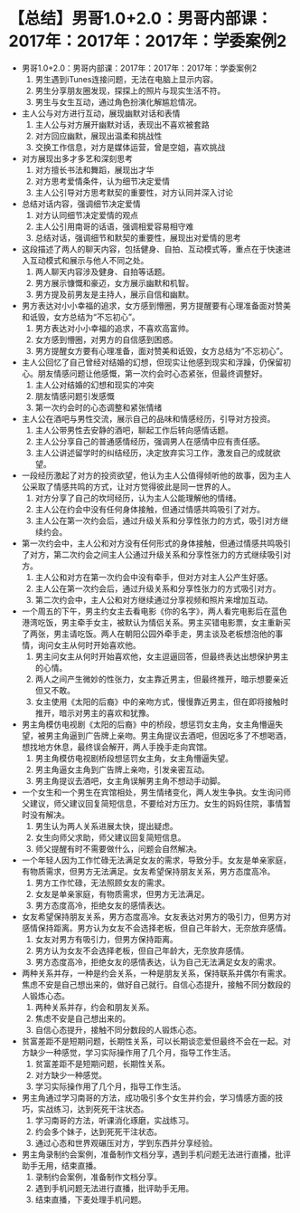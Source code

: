 # 【总结】男哥1.0+2.0：男哥内部课：2017年：2017年：2017年：学委案例2

-   男哥1.0+2.0：男哥内部课：2017年：2017年：2017年：学委案例2
    1.  男生遇到iTunes连接问题，无法在电脑上显示内容。
    2.  男生分享朋友圈发现，探探上的照片与现实生活不符。
    3.  男生与女生互动，通过角色扮演化解尴尬情况。
-   主人公与对方进行互动，展现幽默对话和表情
    1.  主人公与对方展开幽默对话，表现出不喜欢被套路
    2.  对方回应幽默，展现出温柔和挑战性
    3.  交换工作信息，对方是媒体运营，曾是空姐，喜欢挑战
-   对方展现出多才多艺和深刻思考
    1.  对方擅长书法和舞蹈，展现出才华
    2.  对方思考爱情条件，认为细节决定爱情
    3.  主人公引导对方思考默契的重要性，对方认同并深入讨论
-   总结对话内容，强调细节决定爱情
    1.  对方认同细节决定爱情的观点
    2.  主人公引用南哥的话语，强调相爱容易相守难
    3.  总结对话，强调细节和默契的重要性，展现出对爱情的思考
-   这段描述了两人的聊天内容，包括健身、自拍、互动模式等，重点在于快速进入互动模式和展示与他人不同之处。
    1.  两人聊天内容涉及健身、自拍等话题。
    2.  男方展示慷慨和豪迈，女方展示幽默和机智。
    3.  男方提及前男友是主持人，展示自信和幽默。
-   男方表达对小小幸福的追求，女方感到懵圈，男方提醒要有心理准备面对赞美和诋毁，女方总结为“不忘初心”。
    1.  男方表达对小小幸福的追求，不喜欢高富帅。
    2.  女方感到懵圈，对男方的自信感到困惑。
    3.  男方提醒女方要有心理准备，面对赞美和诋毁，女方总结为“不忘初心”。
-   主人公回忆了自己曾经对结婚的幻想，但现实让他感到现实和浮躁，仍保留初心。朋友情感问题让他感慨，第一次约会时心态紧张，但最终调整好。
    1.  主人公对结婚的幻想和现实的冲突
    2.  朋友情感问题引发感慨
    3.  第一次约会时的心态调整和紧张情绪
-   主人公在酒吧与男性交流，展示自己的品味和情感经历，引导对方投资。
    1.  主人公带男性去安静的酒吧，聊起工作后转向感情话题。
    2.  主人公分享自己的普通感情经历，强调男人在感情中应有责任感。
    3.  主人公讲述留学时的纠结经历，决定放弃实习工作，激发自己的成就欲望。
-   一段经历激起了对方的投资欲望，他认为主人公值得倾听他的故事，因为主人公采取了情感共鸣的方式，让对方觉得彼此是同一世界的人。
    1.  对方分享了自己的坎坷经历，认为主人公能理解他的情绪。
    2.  主人公在约会中没有任何身体接触，但通过情感共鸣吸引了对方。
    3.  主人公在第一次约会后，通过升级关系和分享性张力的方式，吸引对方继续约会。
-   第一次约会中，主人公和对方没有任何形式的身体接触，但通过情感共鸣吸引了对方，第二次约会之间主人公通过升级关系和分享性张力的方式继续吸引对方。
    1.  主人公和对方在第一次约会中没有牵手，但对方对主人公产生好感。
    2.  主人公在第一次约会后，通过升级关系和分享性张力的方式吸引对方。
    3.  第二次约会中，主人公和对方继续通过分享视频和照片来增加互动。
-   一个周五的下午，男主约女主去看电影《你的名字》，两人看完电影后在蓝色港湾吃饭，男主牵手女主，被默认为情侣关系。男主买错电影票，女主重新买了两张，男主请吃饭。两人在朝阳公园外牵手走，男主谈及老板想泡他的事情，询问女主从何时开始喜欢他。
    1.  男主问女主从何时开始喜欢他，女主逗逼回答，但最终表达出想保护男主的心情。
    2.  两人之间产生微妙的性张力，女主靠近男主，但最终推开，暗示想要亲近但又不敢。
    3.  女主使用《太阳的后裔》中的亲吻方式，慢慢靠近男主，但在即将接触时推开，暗示对男主的喜欢和犹豫。
-   男主角模仿电视剧《太阳的后裔》中的桥段，想惩罚女主角，女主角懵逼失望，被男主角逼到广告牌上亲吻。男主角提议去酒吧，但因吃多了不想喝酒，想找地方休息，最终误会解开，两人手挽手走向宾馆。 
    1.  男主角模仿电视剧桥段想惩罚女主角，女主角懵逼失望。
    2.  男主角逼女主角到广告牌上亲吻，引发亲密互动。
    3.  男主角提议去酒吧，女主角误解男主角不想动手动脚。
-   一个女生和一个男生在宾馆相处，男生情绪变化，两人发生争执。女生询问师父建议，师父建议回复简短信息，不要给对方压力。女生的妈妈住院，事情暂时没有解决。
    1.  男生认为两人关系进展太快，提出疑虑。
    2.  女生向师父求助，师父建议回复简短信息。
    3.  师父提醒有时不需要做什么，问题会自然解决。
-   一个年轻人因为工作忙碌无法满足女友的需求，导致分手。女友是单亲家庭，有物质需求，但男方无法满足。女友希望保持朋友关系，男方态度高冷。
    1.  男方工作忙碌，无法照顾女友的需求。
    2.  女友是单亲家庭，有物质需求，但男方无法满足。
    3.  男方态度高冷，拒绝女友的感情表达。
-   女友希望保持朋友关系，男方态度高冷。女友表达对男方的吸引力，但男方对感情保持距离。男方认为女友不会选择老板，但自己年龄大，无奈放弃感情。
    1.  女友对男方有吸引力，但男方保持距离。
    2.  男方认为女友不会选择老板，但自己年龄大，无奈放弃感情。
    3.  男方态度高冷，拒绝女友的感情表达，认为自己无法满足女友的需求。
-   两种关系并存，一种是约会关系，一种是朋友关系，保持联系并偶尔有需求。焦虑不安是自己想出来的，做好自己就行。自信心态提升，接触不同分数段的人锻炼心态。
    1.  两种关系并存，约会和朋友关系。
    2.  焦虑不安是自己想出来的。
    3.  自信心态提升，接触不同分数段的人锻炼心态。
-   贫富差距不是短期问题，长期性关系，可以长期谈恋爱但最终不会在一起。对方缺少一种感觉，学习实际操作用了几个月，指导工作生活。
    1.  贫富差距不是短期问题，长期性关系。
    2.  对方缺少一种感觉。
    3.  学习实际操作用了几个月，指导工作生活。
-   男主角通过学习南哥的方法，成功吸引多个女生并约会，学习情感方面的技巧，实战练习，达到死死干注状态。
    1.  学习南哥的方法，听课消化琢磨，实战练习。
    2.  约会多个妹子，达到死死干注状态。
    3.  通过心态和世界观碾压对方，学到东西并分享经验。
-   男主角录制约会案例，准备制作文档分享，遇到手机问题无法进行直播，批评助手无用，结束直播。
    1.  录制约会案例，准备制作文档分享。
    2.  遇到手机问题无法进行直播，批评助手无用。
    3.  结束直播，下麦处理手机问题。